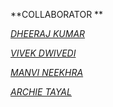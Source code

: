 **COLLABORATOR **

[*DHEERAJ KUMAR*]()

[*VIVEK DWIVEDI*]()

[*MANVI NEEKHRA*]()

[*ARCHIE TAYAL*]()

